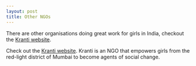 ```yaml
---
layout: post
title: Other NGOs
---
```


There are other organisations doing great work for girls in India, checkout the [Kranti website](http://www.kranti-india.org/).

Check out the [Kranti website](http://www.kranti-india.org/). Kranti is an NGO that empowers girls from the red-light district of Mumbai to become agents of social change.

